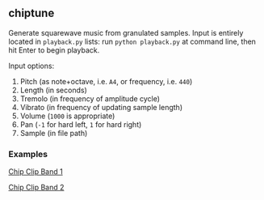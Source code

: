 ## chiptune
Generate squarewave music from granulated samples. Input is entirely located in `playback.py` lists: run `python playback.py` at command line, then hit Enter to begin playback. 

Input options: 
1. Pitch (as note+octave, i.e. `A4`, or frequency, i.e. `440`)
2. Length (in seconds)
3. Tremolo (in frequency of amplitude cycle)
4. Vibrato (in frequency of updating sample length)
5. Volume (`1000` is appropriate)
6. Pan (`-1` for hard left, `1` for hard right)
7. Sample (in file path)

### Examples
[Chip Clip Band 1](https://soundcloud.com/ryan-park-chan/chip-clip-band-1)

[Chip Clip Band 2](https://soundcloud.com/ryan-park-chan/chip-clip-band-2)



